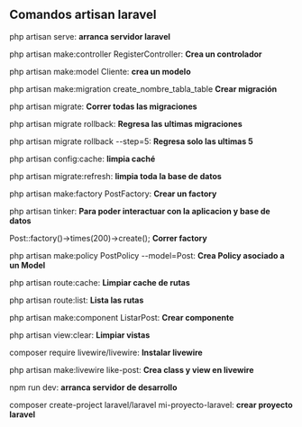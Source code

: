 ## Comandos artisan laravel

php artisan serve:  **arranca servidor laravel**

php artisan make:controller RegisterController: **Crea un controlador**

php artisan make:model Cliente: **crea un modelo**

php artisan make:migration create_nombre_tabla_table **Crear migración**

php artisan migrate: **Correr todas las migraciones**

php artisan migrate rollback: **Regresa las ultimas migraciones**

php artisan migrate rollback --step=5: **Regresa solo las ultimas 5** 

php artisan config:cache: **limpia caché**


php artisan migrate:refresh: **limpia toda la base de datos**

php artisan make:factory PostFactory: **Crear un factory**

php artisan tinker: **Para poder interactuar con la aplicacion y base de datos**

Post::factory()->times(200)->create(); **Correr factory**

php artisan make:policy PostPolicy --model=Post: **Crea Policy asociado a un Model**

php artisan route:cache: **Limpiar cache de rutas** 

php artisan route:list: **Lista las rutas**

php artisan make:component ListarPost: **Crear componente**

php artisan view:clear: **Limpiar vistas**

composer require livewire/livewire: **Instalar livewire**

php artisan make:livewire like-post: **Crea class y view en livewire**

npm run dev: **arranca servidor de desarrollo** 

composer create-project laravel/laravel mi-proyecto-laravel: **crear proyecto laravel**

